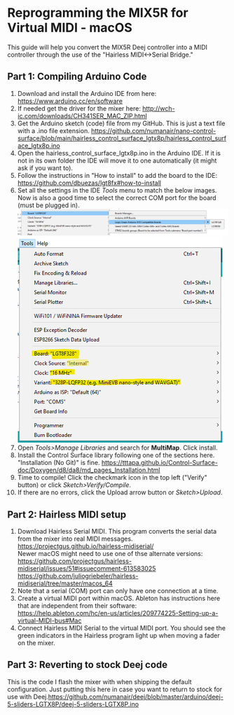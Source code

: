 # Reprogramming the MIX5R for Virtual MIDI - macOS

This guide will help you convert the MIX5R Deej controller into a MIDI controller through the use of the "Hairless MIDI<->Serial Bridge."

## Part 1: Compiling Arduino Code

1. Download and install the Arduino IDE from here: <https://www.arduino.cc/en/software>
2. If needed get the driver for the mixer here: <http://wch-ic.com/downloads/CH341SER_MAC_ZIP.html>
3. Get the Arduino sketch (code) file from my GitHub. This is just a text file with a .ino file extension. <https://github.com/numanair/nano-control-surface/blob/main/hairless_control_surface_lgtx8p/hairless_control_surface_lgtx8p.ino>
4. Open the hairless_control_surface_lgtx8p.ino in the Arduino IDE. If it is not in its own folder the IDE will move it to one automatically (it might ask if you want to).
5. Follow the instructions in "How to install" to add the board to the IDE: <https://github.com/dbuezas/lgt8fx#how-to-install>
6. Set all the settings in the IDE *Tools* menu to match the below images. Now is also a good time to select the correct COM port for the board (must be plugged in). ![board selection](board_settings_LGT.png "board selection")  
![board settings](board_settings_result.png "board settings")
7. Open *Tools>Manage Libraries* and search for **MultiMap**. Click install.
8. Install the Control Surface library following one of the sections here. "Installation (No Git)" is fine. <https://tttapa.github.io/Control-Surface-doc/Doxygen/d8/da8/md_pages_Installation.html>
9. Time to compile! Click the checkmark icon in the top left ("Verify" button) or click *Sketch>Verify/Compile*.
10. If there are no errors, click the Upload arrow button or *Sketch>Upload*.

## Part 2: Hairless MIDI setup

1. Download Hairless Serial MIDI. This program converts the serial data from the mixer into real MIDI messages. 
<https://projectgus.github.io/hairless-midiserial/>  
Newer macOS might need to use one of thse alternate versions:  
<https://github.com/projectgus/hairless-midiserial/issues/51#issuecomment-613583025>  
<https://github.com/juliogriebeler/hairless-midiserial/tree/master/macos_64>
2. Note that a serial (COM) port can only have one connection at a time.
3. Create a virtual MIDI port within macOS. Ableton has instructions here that are independent from their software: <https://help.ableton.com/hc/en-us/articles/209774225-Setting-up-a-virtual-MIDI-bus#Mac>
4. Connect Hairless MIDI Serial to the virtual MIDI port. You should see the green indicators in the Hairless program light up when moving a fader on the mixer.

## Part 3: Reverting to stock Deej code

This is the code I flash the mixer with when shipping the default configuration. Just putting this here in case you want to return to stock for use with Deej.<https://github.com/numanair/deej/blob/master/arduino/deej-5-sliders-LGTX8P/deej-5-sliders-LGTX8P.ino>
